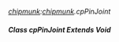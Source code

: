 _[chipmunk](../../modules/chipmunk/chipmunk-module.md):[chipmunk](../../modules/chipmunk/chipmunk-module.md).cpPinJoint_
##### Class cpPinJoint Extends Void
